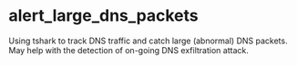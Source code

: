 # alert_large_dns_packets
Using tshark to track DNS traffic and catch large (abnormal) DNS packets. 
May help with the detection of on-going DNS exfiltration attack.

